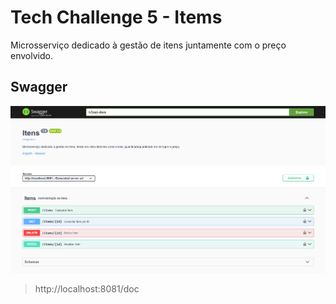# Tech Challenge 5 - Items
Microsserviço dedicado à gestão de itens juntamente com o preço envolvido.

## Swagger
![Swagger preview](assets/swagger-preview.png)
> http://localhost:8081/doc